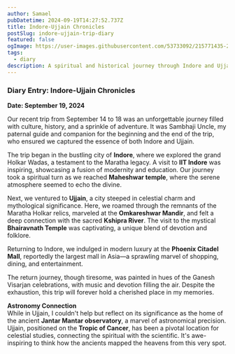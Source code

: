 ```yaml
---
author: Samael
pubDatetime: 2024-09-19T14:27:52.737Z
title: Indore-Ujjain Chronicles
postSlug: indore-ujjain-trip-diary
featured: false
ogImage: https://user-images.githubusercontent.com/53733092/215771435-25408246-2309-4f8b-a781-1f3d93bdf0ec.png
tags:
  - diary
description: A spiritual and historical journey through Indore and Ujjain. 
---
```


### Diary Entry: Indore-Ujjain Chronicles  

**Date: September 19, 2024**  

Our recent trip from September 14 to 18 was an unforgettable journey filled with culture, history, and a sprinkle of adventure. It was Sambhaji Uncle, my paternal guide and companion for the beginning and the end of the trip, who ensured we captured the essence of both Indore and Ujjain.  

The trip began in the bustling city of **Indore**, where we explored the grand Holkar Wadas, a testament to the Maratha legacy. A visit to **IIT Indore** was inspiring, showcasing a fusion of modernity and education. Our journey took a spiritual turn as we reached **Maheshwar temple**, where the serene atmosphere seemed to echo the divine.  

Next, we ventured to **Ujjain**, a city steeped in celestial charm and mythological significance. Here, we roamed through the remnants of the Maratha Holkar relics, marveled at the **Omkareshwar Mandir**, and felt a deep connection with the sacred **Kshipra River**. The visit to the mystical **Bhairavnath Temple** was captivating, a unique blend of devotion and folklore.  

Returning to Indore, we indulged in modern luxury at the **Phoenix Citadel Mall**, reportedly the largest mall in Asia—a sprawling marvel of shopping, dining, and entertainment.  

The return journey, though tiresome, was painted in hues of the Ganesh Visarjan celebrations, with music and devotion filling the air. Despite the exhaustion, this trip will forever hold a cherished place in my memories.  

**Astronomy Connection**  
While in Ujjain, I couldn't help but reflect on its significance as the home of the ancient **Jantar Mantar observatory**, a marvel of astronomical precision. Ujjain, positioned on the **Tropic of Cancer**, has been a pivotal location for celestial studies, connecting the spiritual with the scientific. It's awe-inspiring to think how the ancients mapped the heavens from this very spot.  

